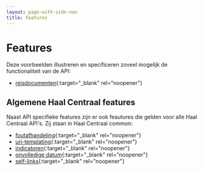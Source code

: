 ```yaml
---
layout: page-with-side-nav
title: Features
---
```

# Features
Deze voorbeelden illustreren en specificeren zoveel mogelijk de functionaliteit van de API:

- [reisdocumenten](https://github.com/VNG-Realisatie/Haal-Centraal-Reisdocumenten-bevragen/blob/master/features/reisdocumenten.feature){:target="_blank" rel="noopener"}

## Algemene Haal Centraal features
Naast API specifieke features zijn er ook feautures die gelden voor alle Haal Centraal API's. Zij staan in Haal Centraal common:
- [foutafhandeling](https://github.com/VNG-Realisatie/Haal-Centraal-common/blob/master/features/foutafhandeling.feature){:target="_blank" rel="noopener"}
- [uri-templating](https://github.com/VNG-Realisatie/Haal-Centraal-common/blob/master/features/uri-templating.feature){:target="_blank" rel="noopener"}
- [indicatoren](https://github.com/VNG-Realisatie/Haal-Centraal-common/blob/master/features/indicatoren.feature){:target="_blank" rel="noopener"}
- [onvolledige datum](https://github.com/VNG-Realisatie/Haal-Centraal-common/blob/master/features/onvolledige_datum.feature){:target="_blank" rel="noopener"}
- [self-links](https://github.com/VNG-Realisatie/Haal-Centraal-common/blob/master/features/self-links.feature){:target="_blank" rel="noopener"}
